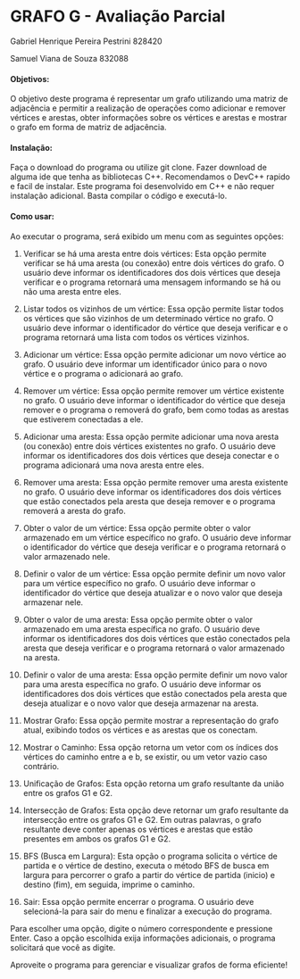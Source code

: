 # GRAFO G - Avaliação Parcial

Gabriel Henrique Pereira Pestrini 828420

Samuel Viana de Souza             832088

#### Objetivos:
O objetivo deste programa é representar um grafo utilizando uma matriz de adjacência e permitir a realização de operações como adicionar e remover vértices e arestas, obter informações sobre os vértices e arestas e mostrar o grafo em forma de matriz de adjacência.

#### Instalação:
Faça o download do programa ou utilize git clone.
Fazer download de alguma ide que tenha as bibliotecas C++. Recomendamos o DevC++ rapido e facil de instalar.
Este programa foi desenvolvido em C++ e não requer instalação adicional.
Basta compilar o código e executá-lo.

#### Como usar:
Ao executar o programa, será exibido um menu com as seguintes opções:

1. Verificar se há uma aresta entre dois vértices:
Esta opção permite verificar se há uma aresta (ou conexão) entre dois vértices do grafo. O usuário deve informar os identificadores dos dois vértices que deseja verificar e o programa retornará uma mensagem informando se há ou não uma aresta entre eles.

2. Listar todos os vizinhos de um vértice:
Essa opção permite listar todos os vértices que são vizinhos de um determinado vértice no grafo. O usuário deve informar o identificador do vértice que deseja verificar e o programa retornará uma lista com todos os vértices vizinhos.

3. Adicionar um vértice:
Essa opção permite adicionar um novo vértice ao grafo. O usuário deve informar um identificador único para o novo vértice e o programa o adicionará ao grafo.

4. Remover um vértice:
Essa opção permite remover um vértice existente no grafo. O usuário deve informar o identificador do vértice que deseja remover e o programa o removerá do grafo, bem como todas as arestas que estiverem conectadas a ele.

5. Adicionar uma aresta:
Essa opção permite adicionar uma nova aresta (ou conexão) entre dois vértices existentes no grafo. O usuário deve informar os identificadores dos dois vértices que deseja conectar e o programa adicionará uma nova aresta entre eles.

6. Remover uma aresta:
Essa opção permite remover uma aresta existente no grafo. O usuário deve informar os identificadores dos dois vértices que estão conectados pela aresta que deseja remover e o programa removerá a aresta do grafo.

7. Obter o valor de um vértice:
Essa opção permite obter o valor armazenado em um vértice específico no grafo. O usuário deve informar o identificador do vértice que deseja verificar e o programa retornará o valor armazenado nele.

8. Definir o valor de um vértice:
Essa opção permite definir um novo valor para um vértice específico no grafo. O usuário deve informar o identificador do vértice que deseja atualizar e o novo valor que deseja armazenar nele.

9. Obter o valor de uma aresta:
Essa opção permite obter o valor armazenado em uma aresta específica no grafo. O usuário deve informar os identificadores dos dois vértices que estão conectados pela aresta que deseja verificar e o programa retornará o valor armazenado na aresta.

10. Definir o valor de uma aresta:
Essa opção permite definir um novo valor para uma aresta específica no grafo. O usuário deve informar os identificadores dos dois vértices que estão conectados pela aresta que deseja atualizar e o novo valor que deseja armazenar na aresta.

11. Mostrar Grafo:
Essa opção permite mostrar a representação do grafo atual, exibindo todos os vértices e as arestas que os conectam.

12. Mostrar o Caminho:
Essa opção retorna um vetor com os índices dos vértices do caminho entre a e b, se existir, ou um vetor vazio caso contrário.

13. Unificação de Grafos:
Esta opção retorna um grafo resultante da união entre os grafos G1 e G2.

14. Intersecção de Grafos:
Esta opção deve retornar um grafo resultante da intersecção entre os grafos G1 e G2. Em outras palavras, o grafo resultante deve conter apenas os vértices e arestas que estão presentes em ambos os grafos G1 e G2.

15. BFS (Busca em Largura):
Esta opção o programa solicita o vértice de partida e o vértice de destino, executa o método BFS de busca em largura para percorrer o grafo a partir do vértice de partida (inicio) e destino (fim), em seguida, imprime o caminho.

0. Sair:
Essa opção permite encerrar o programa. O usuário deve selecioná-la para sair do menu e finalizar a execução do programa.


Para escolher uma opção, digite o número correspondente e pressione Enter. Caso a opção escolhida exija informações adicionais, o programa solicitará que você as digite.

Aproveite o programa para gerenciar e visualizar grafos de forma eficiente!
